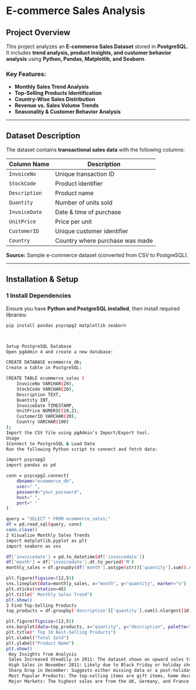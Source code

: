# E-commerce Sales Analysis

## Project Overview
This project analyzes an **E-commerce Sales Dataset** stored in **PostgreSQL**.  
It includes **trend analysis, product insights, and customer behavior analysis** using **Python, Pandas, Matplotlib, and Seaborn**.

### **Key Features:**
-  **Monthly Sales Trend Analysis**
-  **Top-Selling Products Identification**
-  **Country-Wise Sales Distribution**
-  **Revenue vs. Sales Volume Trends**
-  **Seasonality & Customer Behavior Analysis**

---

##  **Dataset Description**
The dataset contains **transactional sales data** with the following columns:

| Column Name  | Description |
|-------------|------------|
| `InvoiceNo` | Unique transaction ID |
| `StockCode` | Product identifier |
| `Description` | Product name |
| `Quantity` | Number of units sold |
| `InvoiceDate` | Date & time of purchase |
| `UnitPrice` | Price per unit |
| `CustomerID` | Unique customer identifier |
| `Country` | Country where purchase was made |

 **Source:** Sample e-commerce dataset (converted from CSV to PostgreSQL).

---

##  **Installation & Setup**
### **1️ Install Dependencies**
Ensure you have **Python and PostgreSQL installed**, then install required libraries:

```sh
pip install pandas psycopg2 matplotlib seaborn



Setup PostgreSQL Database
Open pgAdmin 4 and create a new database:

CREATE DATABASE ecommerce_db;
Create a table in PostgreSQL:

CREATE TABLE ecommerce_sales (
    InvoiceNo VARCHAR(20),
    StockCode VARCHAR(20),
    Description TEXT,
    Quantity INT,
    InvoiceDate TIMESTAMP,
    UnitPrice NUMERIC(10,2),
    CustomerID VARCHAR(20),
    Country VARCHAR(100)
);
Import the CSV file using pgAdmin’s Import/Export tool.
Usage
1️Connect to PostgreSQL & Load Data
Run the following Python script to connect and fetch data:

import psycopg2
import pandas as pd

conn = psycopg2.connect(
    dbname="ecommerce_db",
    user=" ",
    password="your_password",
    host=" ",
    port=" "
)

query = "SELECT * FROM ecommerce_sales;"
df = pd.read_sql(query, conn)
conn.close()
2️ Visualize Monthly Sales Trends
import matplotlib.pyplot as plt
import seaborn as sns

df['invoicedate'] = pd.to_datetime(df['invoicedate'])
df['month'] = df['invoicedate'].dt.to_period('M')
monthly_sales = df.groupby(df['month'].astype(str))['quantity'].sum().reset_index()

plt.figure(figsize=(12,5))
sns.lineplot(data=monthly_sales, x="month", y="quantity", marker="o")
plt.xticks(rotation=45)
plt.title(" Monthly Sales Trend")
plt.show()
3️ Find Top-Selling Products
top_products = df.groupby('description')['quantity'].sum().nlargest(10).reset_index()

plt.figure(figsize=(12,5))
sns.barplot(data=top_products, x="quantity", y="description", palette="Blues_r")
plt.title(" Top 10 Best-Selling Products")
plt.xlabel("Total Sold")
plt.ylabel("Product Name")
plt.show()
 Key Insights from Analysis
 Sales Increased Steadily in 2011: The dataset shows an upward sales trend, peaking in November 2011.
 High Sales in November 2011: Likely due to Black Friday or holiday shopping season.
 Sharp Drop in December: Suggests either missing data or a post-holiday slowdown.
 Most Popular Products: The top-selling items are gift items, home decor, and seasonal products.
 Major Markets: The highest sales are from the UK, Germany, and France.
